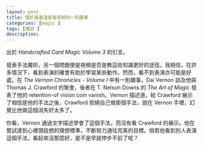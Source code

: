 ```yaml
---
layout: post
title: 關於看書還是看視頻的一則趣事
categories: [magic ]
tags: [魔術 ]
description:
---
```


出於 *Handcrafted Card Magic Volume 3* 的引言。

發表手法魔術，另一個問題便是視頻是否是教這些知識更好的途徑。我相信，在許多情況下，看到表演的確會有助於學習某些動作。然而，看不到表演亦可能是好處。在 *The Vernon Chronicles - Volume I* 中有一則趣事，Dai Vernon 談及他與 Thomas J. Crawford 的聚會，後者在 T. Nelson Downs 的 *The Art of Magic* 發表了他的 retention-of vision coin vanish。Vernon 描述道，給 Crawford 展示了相信是他的手法之後，Crawford 拒絕自己做那個手法，說在 Vernon 手裡，幻覺比他做這個消失好太多了。

你看，Vernon 通過文字描述學會了這個手法，而沒有看 Crawford 的展示。他在嘗試達到心裡頭設想的理想標準，不斷努力通往完美的目標。倘若他看到別人表演這個手法，看起來沒那麼好，是不是早就停步不前了呢？
